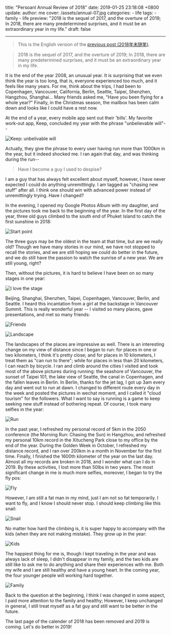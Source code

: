 title: "Persoanl Annual Review of 2018"
date: 2019-01-25 23:18:08 +0800
update:
author: me
cover: /assets/annual-07.jpg
categories:
    - life
tags:
    - family
    - life
preview: "2018 is the sequel of 2017, and the overture of 2019; In 2018, there are many predetermined surprises, and it must be an extraordinary year in my life."
draft: false

---

> This is the English version of the [previous post (2018年末随笔)](/life/2018/12/31/annual-review/index.html).

> 2018 is the sequel of 2017, and the overture of 2019; In 2018, there are many predetermined surprises, and it must be an extraordinary year in my life.

It is the end of the year 2008, an unusual year. It is surprising that we even think the year is too long, that is, everyone experienced too much, and it feels like many years. For me, think about the trips, I had been to Copenhagen, Vancouver, California, Berlin, Seattle, Taipei, Shenzhen, Hangzhou, Shanghai... Many friends asked me, "Have you been flying for a whole year?" Finally, in the Christmas season, the mailbox has been calm down and looks like I could have a rest now.

At the end of a year, every mobile app sent out their 'bills'. My favorite work-out app, Keep, concluded my year with the phrase "unbelievable will"--

![Keep: unbelivable will](/assets/keep-2018.jpg)

Actually, they give the phrase to every user having run more than 1000km in the year, but it indeed shocked me. I ran again that day, and was thinking during the run--

> Have I become a guy I used to despise?

I am a guy that has always felt excellent about myself, however, I have never expected I could do anything unremittingly. I am tagged as "chasing new stuff" after all. I think one should win with advanced power instead of unremittingly trying. Have I changed?

In the evening, I opened my Google Photos Album with my daughter, and the pictures took me back to the beginning of the year. In the first day of the year, three old guys climbed to the south end of Phuket Island to catch the first sunshine in 2018:

![Start point](/assets/annual-01.jpg)

The three guys may be the oldest in the team at that time, but are we really old? Though we have many stories in our mind, we have not stopped to recall the stories, and we are still hoping we could do better in the future, and we do still have the passion to watch the sunrise of a new year. We are still young, right?

Then, without the pictures, it is hard to believe I have been on so many stages in one year:

![I love the stage](/assets/annual-02.jpg)

Beijing, Shanghai, Shenzhen, Taipei, Copenhagen, Vancouver, Berlin, and Seattle. I heard this incantation from a girl at the backstage in Vancouver Summit. This is really wonderful year -- I visited so many places, gave presentations, and met so many friends:

![Friends](/assets/annual-03.jpg)

![Landscape](/assets/annual-04.jpg)

The landscapes of the places are impressive as well. There is an interesting change on my view of distance since I began to run: for places in one or two kilometers, I think it's pretty close; and for places in 10 kilometers, I treat them as "can run to there"; while for places in less than 20 kilometers, I can reach by bicycle. I ran and climb around the cities I visited and took most of the above pictures during running: the seashore of Vancouver, the sunset of Taipei 101, the lake view of Seattle, the canal in Copenhagen, and the fallen leaves in Berlin. In Berlin, thanks for the jet lag, I got up 3am every day and went out to run at dawn. I changed to different route every day in the week and posted the pictures in wechat moment, and I called it "cloud tourism" for the followers. What I want to say is running is a game to keep seeking new stuff instead of bothering repeat. Of course, I took many selfies in the year:

![Run](/assets/annual-05.jpg)

In the past year, I refreshed my personal record of 5km in the 2050 conference (the Morning Run: Chasing the Sun) in Hangzhou, and refreshed my personal 10km record in the Xitucheng Park close to my office by the end of the year. During the Golden Week in October, I refreshed my distance record, and I ran over 200km in a month in November for the first time. Finally, I finished the 1600th kilometer of the year on the last day. Almost all my records are broken in 2018, and I wonder what can I do in 2019. By these activities, I lost more than 50lbs in two years. The most significant change in me is much more selfies, moreover, I began to try the fly pos:

![Fly](/assets/annual-06.jpg)

However, I am still a fat man in my mind, just I am not so fat temporarily. I want to fly, and I know I should never stop. I should keep climbing like this snail:

![Snail](/assets/annual-07.jpg)

No matter how hard the climbing is, it is super happy to accompany with the kids (when they are not making mistake). They grow up in the year:

![Kids](/assets/annual-08.jpg)

The happiest thing for me is, though I kept traveling in the year and was always lack of sleep, I didn't disappear in my family, and the two kids are still like to ask me to do anything and share their experiences with me. Both my wife and I are still healthy and have a young heart. In the coming year, the four younger people will working hard together.

![Family](/assets/annual-09.jpg)

Back to the question at the beginning, I think I was changed in some aspect, I paid more attention to the family and healthy; However, I keep unchanged in general, I still treat myself as a fat guy and still want to be better in the future.

The last page of the calender of 2018 has been removed and 2019 is coming. Let's do better in 2019!
